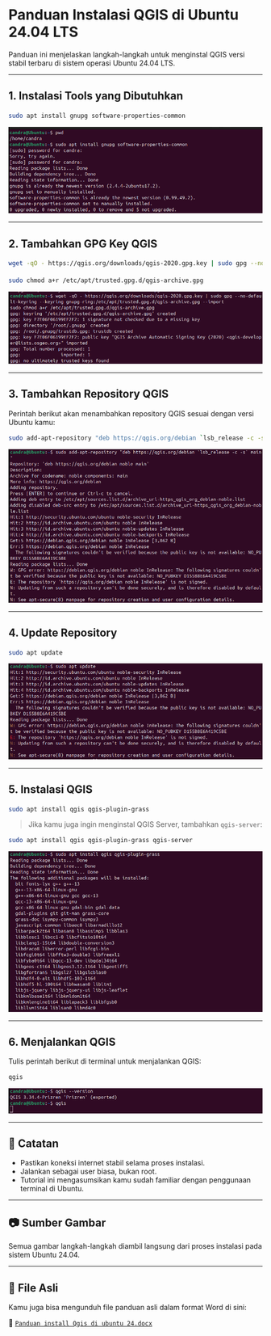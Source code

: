 # Panduan Instalasi QGIS di Ubuntu 24.04 LTS

Panduan ini menjelaskan langkah-langkah untuk menginstal QGIS versi stabil terbaru di sistem operasi Ubuntu 24.04 LTS.

---

## 1. Instalasi Tools yang Dibutuhkan

```bash
sudo apt install gnupg software-properties-common
```

![Gambar: Install gnupg](images/step1.png)

---

## 2. Tambahkan GPG Key QGIS

```bash
wget -qO - https://qgis.org/downloads/qgis-2020.gpg.key | sudo gpg --no-default-keyring --keyring gnupg-ring:/etc/apt/trusted.gpg.d/qgis-archive.gpg --import

sudo chmod a+r /etc/apt/trusted.gpg.d/qgis-archive.gpg
```

![Gambar: Tambah GPG Key](images/step2.png)

---

## 3. Tambahkan Repository QGIS

Perintah berikut akan menambahkan repository QGIS sesuai dengan versi Ubuntu kamu:

```bash
sudo add-apt-repository "deb https://qgis.org/debian `lsb_release -c -s` main"
```

![Gambar: Tambah repository](images/step3.png)

---

## 4. Update Repository

```bash
sudo apt update
```

![Gambar: Update repo](images/step4.png)

---

## 5. Instalasi QGIS

```bash
sudo apt install qgis qgis-plugin-grass
```

> Jika kamu juga ingin menginstal QGIS Server, tambahkan `qgis-server`:

```bash
sudo apt install qgis qgis-plugin-grass qgis-server
```

![Gambar: Install QGIS](images/step5.png)

---

## 6. Menjalankan QGIS

Tulis perintah berikut di terminal untuk menjalankan QGIS:

```bash
qgis
```

![Gambar: Jalankan QGIS](images/step6.png)

---

## 📌 Catatan

- Pastikan koneksi internet stabil selama proses instalasi.
- Jalankan sebagai user biasa, bukan root.
- Tutorial ini mengasumsikan kamu sudah familiar dengan penggunaan terminal di Ubuntu.

---

## 📷 Sumber Gambar

Semua gambar langkah-langkah diambil langsung dari proses instalasi pada sistem Ubuntu 24.04.

---

## 📁 File Asli

Kamu juga bisa mengunduh file panduan asli dalam format Word di sini:

📄 [`Panduan install Qgis di ubuntu 24.docx`](./Panduan%20install%20Qgis%20di%20ubuntu%2024.docx)
